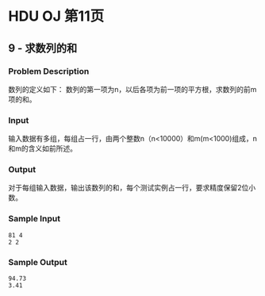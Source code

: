 # HDU OJ 第11页

## 9 - 求数列的和


### Problem Description
数列的定义如下：
数列的第一项为n，以后各项为前一项的平方根，求数列的前m项的和。

### Input

输入数据有多组，每组占一行，由两个整数n（n<10000）和m(m<1000)组成，n和m的含义如前所述。

### Output

对于每组输入数据，输出该数列的和，每个测试实例占一行，要求精度保留2位小数。

### Sample Input
```
81 4
2 2
```
### Sample Output
```
94.73
3.41
```